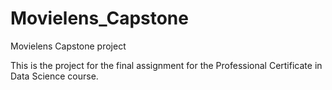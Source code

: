 # Movielens_Capstone
Movielens Capstone project

This is the project for the final assignment for the Professional Certificate in Data Science course.
